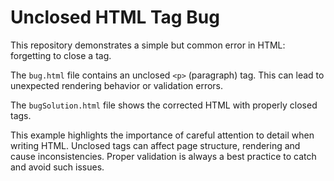 # Unclosed HTML Tag Bug

This repository demonstrates a simple but common error in HTML: forgetting to close a tag.

The `bug.html` file contains an unclosed `<p>` (paragraph) tag.  This can lead to unexpected rendering behavior or validation errors.

The `bugSolution.html` file shows the corrected HTML with properly closed tags.

This example highlights the importance of careful attention to detail when writing HTML.
Unclosed tags can affect page structure, rendering and cause inconsistencies.  Proper validation is always a best practice to catch and avoid such issues.